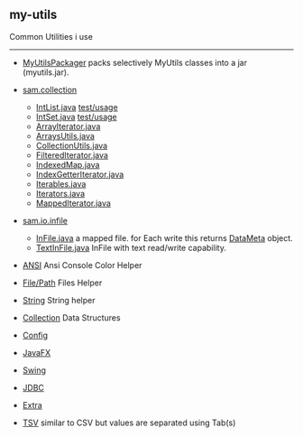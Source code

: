 ## my-utils

Common Utilities i use
___

* [MyUtilsPackager](_MyUtilsPackager) packs selectively MyUtils classes into a jar (myutils.jar).
- [sam.collection](src/sam/collection)
  - [IntList.java](src/sam/collection/IntList.java)    [test/usage](_testing/src/test/java/sam/collection/IntListTest.java) 
  - [IntSet.java](src/sam/collection/IntSet.java)  [test/usage](_testing/src/test/java/sam/collection/IntSetTest.java) 
  - [ArrayIterator.java](src/sam/collection/ArrayIterator.java) 
  - [ArraysUtils.java](src/sam/collection/ArraysUtils.java)  
  - [CollectionUtils.java](src/sam/collection/CollectionUtils.java)  
  - [FilteredIterator.java](src/sam/collection/FilteredIterator.java)  
  - [IndexedMap.java](src/sam/collection/IndexedMap.java)  
  - [IndexGetterIterator.java](src/sam/collection/IndexGetterIterator.java)  
  - [Iterables.java](src/sam/collection/Iterables.java)  
  - [Iterators.java](src/sam/collection/Iterators.java)  
  - [MappedIterator.java](src/sam/collection/MappedIterator.java)
  
- [sam.io.infile](src/sam/io/infile)
  - [InFile.java](src/sam/io/infile/InFile.java)  a mapped file. for Each write this returns [DataMeta](src/sam/io/infile/DataMeta.java) object.
  - [TextInFile.java](src/sam/io/infile/TextInFile.java) InFile with text read/write capability.
 
* [ANSI](help/ansi.md) Ansi  Console Color Helper  
* [File/Path](help/files.md) Files Helper 
* [String](help/string.md)   String helper
* [Collection](help/collection.md) Data Structures 
* [Config](help/config.md)
* [JavaFX](help/javafx.md)
* [Swing](help/swing.md)
* [JDBC](help/jdbc.md)
 
* [Extra](help/extra.md)

* [TSV](help/tsv.md) similar to CSV but values are separated using Tab(s)